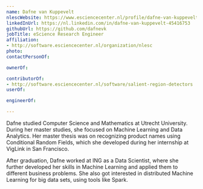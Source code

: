 ```yaml
---
name: Dafne van Kuppevelt
nlescWebsite: https://www.esciencecenter.nl/profile/dafne-van-kuppevelt-msc
linkedInUrl: https://nl.linkedin.com/in/dafne-van-kuppevelt-45416753
githubUrl: https://github.com/dafnevk
jobTitle: eScience Research Engineer
affiliation:
- http://software.esciencecenter.nl/organization/nlesc
photo: 
contactPersonOf:

ownerOf:

contributorOf:
- http://software.esciencecenter.nl/software/salient-region-detectors
userOf:

engineerOf:

---
```

Dafne studied Computer Science and Mathematics at Utrecht University. During her master studies, she focused on Machine Learning and Data Analytics. Her master thesis was on recognizing product names using Conditional Random Fields, which she developed during her internship at VigLink in San Francisco.

After graduation, Dafne worked at ING as a Data Scientist, where she further developed her skills in Machine Learning and applied them to different business problems. She also got interested in distributed Machine Learning for big data sets, using tools like Spark.
